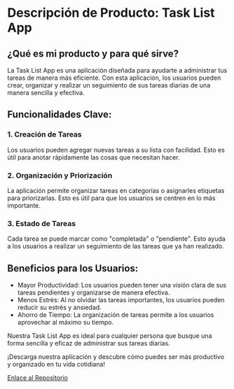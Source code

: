 # Descripción de Producto: Task List App

## ¿Qué es mi producto y para qué sirve?
La Task List App es una aplicación diseñada para ayudarte a administrar tus tareas de manera más eficiente. Con esta aplicación, los usuarios pueden crear, organizar y realizar un seguimiento de sus tareas diarias de una manera sencilla y efectiva.

## Funcionalidades Clave:
### 1. Creación de Tareas
Los usuarios pueden agregar nuevas tareas a su lista con facilidad. Esto es útil para anotar rápidamente las cosas que necesitan hacer.

### 2. Organización y Priorización
La aplicación permite organizar tareas en categorías o asignarles etiquetas para priorizarlas. Esto es útil para que los usuarios se centren en lo más importante.

### 3. Estado de Tareas
Cada tarea se puede marcar como "completada" o "pendiente". Esto ayuda a los usuarios a realizar un seguimiento de las tareas que ya han realizado.

## Beneficios para los Usuarios:
- Mayor Productividad: Los usuarios pueden tener una visión clara de sus tareas pendientes y organizarse de manera efectiva.
- Menos Estrés: Al no olvidar las tareas importantes, los usuarios pueden reducir su estrés y ansiedad.
- Ahorro de Tiempo: La organización de tareas permite a los usuarios aprovechar al máximo su tiempo.

Nuestra Task List App es ideal para cualquier persona que busque una forma sencilla y eficaz de administrar sus tareas diarias.

¡Descarga nuestra aplicación y descubre cómo puedes ser más productivo y organizado en tu vida cotidiana!

[Enlace al Repositorio](https://github.com/Yerlis09/task-list-server)
